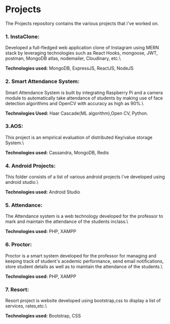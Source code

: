 # Projects

The Projects repository contains the various projects that i've worked on.

### 1. InstaClone:
Developed a full-fledged web application clone of Instagram using MERN stack by leveraging technologies such as React Hooks, mongoose, JWT, postman, MongoDB atlas, nodemailer, Cloudinary, etc.\

**Technologies used:** MongoDB, ExpressJS, ReactJS, NodeJS


### 2. Smart Attendance System:
Smart Attendance System is built by integrating Raspberry Pi and a camera module to automatically take attendance of students by making use of face detection algorithms and OpenCV with accuracy as high as 90%.\

**Technologies Used:** Haar Cascade(ML algorithm),Open CV, Python.


### 3.AOS: 
This project is an empirical evaluation of distributed Key/value storage System.\

**Technologies used:** Cassandra, MongoDB, Redis


### 4. Android Projects:
This folder consists of a list of various android projects i've developed using android studio.\

**Technologies used:** Android Studio


### 5. Attendance:
The Attendance system is a web technology developed for the professor to mark and maintain the attendance of the students inclass.\

**Technologies used:** PHP, XAMPP


### 6. Proctor:
Proctor is a smart system developed for the professor for managing and keeping track of student's acedemic performance, send email notifications, store student details as well as to maintain the attendance of the students.\

**Technologies used:** PHP, XAMPP


### 7. Resort:
Resort project is website developed using bootstrap,css to display a list of services, rates,etc.\

**Technologies used:** Bootstrap, CSS





